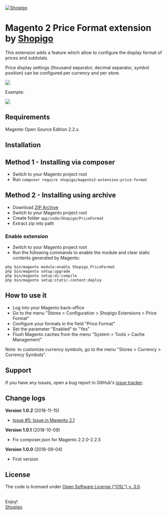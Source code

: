 [![Shopigo](https://www.shopigo.ch/wp-content/uploads/2018/08/github-shopigo-logo.png)](https://www.shopigo.ch)

# Magento 2 Price Format extension by [Shopigo](https://www.shopigo.ch)

This extension adds a feature which allow to configure the display format of prices and subtotals.

Price display settings (thousand separator, decimal separator, symbol position) can be configured per currency and per store.

![](https://www.shopigo.ch/wp-content/uploads/2018/09/github-extension-price-format-settings.jpg)

Example:

![](https://www.shopigo.ch/wp-content/uploads/2018/09/github-extension-price-format-display.jpg)

## Requirements

Magento Open Source Edition 2.2.x.

## Installation

## Method 1 - Installing via composer

- Switch to your Magento project root
- Run `composer require shopigo/magento2-extension-price-format`

## Method 2 - Installing using archive

- Download [ZIP Archive](https://github.com/shopigo/magento2-extension-price-format/archive/master.zip)
- Switch to your Magento project root
- Create folder `app/code/Shopigo/PriceFormat`
- Extract zip into path

### Enable extension

- Switch to your Magento project root
- Run the following commands to enable the module and clear static contents generated by Magento:
```
php bin/magento module:enable Shopigo_PriceFormat
php bin/magento setup:upgrade
php bin/magento setup:di:compile
php bin/magento setup:static-content:deploy
```

## How to use it

- Log into your Magento back-office
- Go to the menu "Stores > Configuration > Shopigo Extensions > Price Format"
- Configure your formats in the field "Price Format"
- Set the parameter "Enabled" to "Yes"
- Flush Magento caches from the menu "System > Tools > Cache Management"

Note: to customize currency symbols, go to the menu "Stores > Currency > Currency Symbols".

## Support

If you have any issues, open a bug report in GitHub's [issue tracker](https://github.com/shopigo/magento2-extension-price-format/issues).

## Change logs

**Version 1.0.2** (2018-11-15)
- [Issue #5: Issue in Magento 2.1](https://github.com/shopigo/magento2-extension-price-format/issues/5)

**Version 1.0.1** (2018-10-09)
- Fix composer.json for Magento 2.2.0-2.2.5

**Version 1.0.0** (2018-09-04)
- First version

## License

The code is licensed under [Open Software License ("OSL") v. 3.0](http://opensource.org/licenses/osl-3.0.php).

<br/>Enjoy!<br/>
[Shopigo](https://www.shopigo.ch)